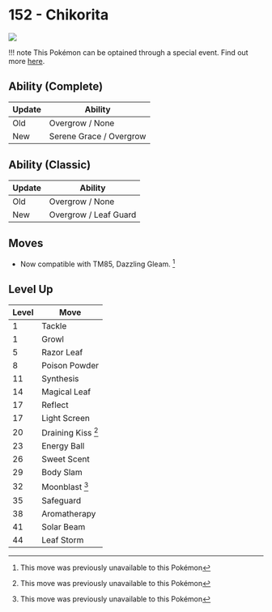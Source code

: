 # 152 - Chikorita
![][152]

!!! note
    This Pokémon can be optained through a special event. Find out more [here](../../special_events/#johto-starter).

## Ability (Complete)

Update | Ability
---    | ---
Old    | Overgrow / None
New    | Serene Grace / Overgrow

## Ability (Classic)

Update | Ability
---    | ---
Old    | Overgrow / None
New    | Overgrow / Leaf Guard

## Moves

 - Now compatible with TM85, Dazzling Gleam. [^1]

## Level Up

Level | Move
---   | ---
  1   | Tackle
  1   | Growl
  5   | Razor Leaf
  8   | Poison Powder
 11   | Synthesis
 14   | Magical Leaf
 17   | Reflect
 17   | Light Screen
 20   | Draining Kiss [^1]
 23   | Energy Ball
 26   | Sweet Scent
 29   | Body Slam
 32   | Moonblast [^1]
 35   | Safeguard
 38   | Aromatherapy
 41   | Solar Beam
 44   | Leaf Storm



[152]: ../img/pokemon/152.png

[^1]: This move was previously unavailable to this Pokémon